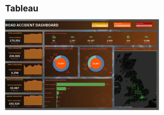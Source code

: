 # Tableau

<img src =
"https://github.com/PheleebAzer/Tableau/blob/main/Tableau%20project%20pic%20ROAD%20ACCIDENT.png" />

